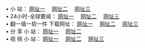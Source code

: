 &#8226; 小 站：
<a href="http://fy.fr.to/" target="_blank">网址一</a>
　<a href="http://66.vizvaz.com/" target="_blank">网址二</a>
　<a href="http://h2.dhm.ro:81/" target="_blank">网址三</a>
　<br />
&#8226; 24小时-全球要闻：
<a href="http://fy.fr.to/go/n1.html" target="_blank">网址一</a>
　<a href="http://66.vizvaz.com/read/go/n2.html" target="_blank">网址二</a>
　<a href="http://h2.dhm.ro/go/n3.html" target="_blank">网址三</a>
　<br />
&#8226; 翻一墙一软一件 下载网址：
<a href="http://fy.fr.to/read/go/f1.html" target="_blank">网址一</a>
　<a href="http://66.vizvaz.com/go/f2.html" target="_blank">网址二</a>
　<a href="http://h2.dhm.ro/read/go/f3.html" target="_blank">网址三</a>
<br />
&#8226; 分 享 小 站：
<a href="http://fy.fr.to/" target="_blank">网址一</a>
　<a href="http://66.vizvaz.com/" target="_blank">网址二</a>
<br />
&#8226; 视 频 小 站：
<a href="http://app63.ga/" target="_blank">网址一</a>
　<a href="http://66.vizvaz.com/" target="_blank">网址二</a>
　<a href="http://w3.001www.com/" target="_blank">网址三</a><br />
